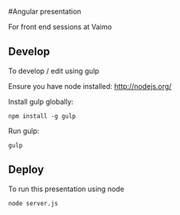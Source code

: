 #Angular presentation

For front end sessions at Vaimo

## Develop

To develop / edit using gulp 

Ensure you have node installed: http://nodejs.org/

Install gulp globally:

```
npm install -g gulp
```

Run gulp:

```
gulp
```

## Deploy

To run this presentation using node

```
node server.js
```


